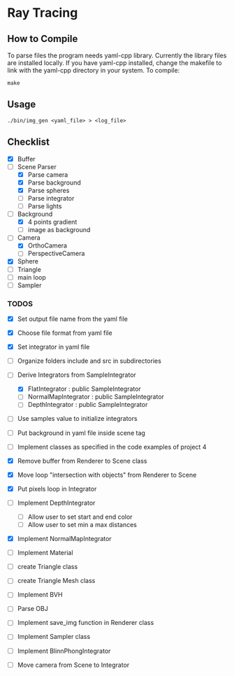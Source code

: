 # Ray Tracing

## How to Compile

To parse files the program needs yaml-cpp library. Currently the 
library files are installed locally. If you have yaml-cpp 
installed, change the makefile to link with the yaml-cpp directory 
in your system. To compile:

```
make
```

## Usage

```
./bin/img_gen <yaml_file> > <log_file>
```

## Checklist

- [x] Buffer
- [ ] Scene Parser 
  - [x] Parse camera
  - [x] Parse background
  - [x] Parse spheres
  - [ ] Parse integrator
  - [ ] Parse lights
- [ ] Background
  - [x] 4 points gradient
  - [ ] image as background
- [ ] Camera
  - [x] OrthoCamera
  - [ ] PerspectiveCamera
- [x] Sphere
- [ ] Triangle
- [ ] main loop
- [ ] Sampler

### TODOS

- [x] Set output file name from the yaml file
- [x] Choose file format from yaml file
- [x] Set integrator in yaml file
- [ ] Organize folders include and src in subdirectories
- [ ] Derive Integrators from SampleIntegrator
  - [x] FlatIntegrator : public SampleIntegrator
  - [ ] NormalMapIntegrator : public SampleIntegrator
  - [ ] DepthIntegrator : public SampleIntegrator
- [ ] Use samples value to initialize integrators
- [ ] Put background in yaml file inside scene tag
- [ ] Implement classes as specified in the code examples of 
project 4
- [x] Remove buffer from Renderer to Scene class
- [x] Move loop "intersection with objects" from Renderer to Scene
- [x] Put pixels loop in  Integrator
- [ ] Implement DepthIntegrator
  - [ ] Allow user to set start and end color
  - [ ] Allow user to set min a max distances
- [x] Implement NormalMapIntegrator
- [ ] Implement Material
- [ ] create Triangle class
- [ ] create Triangle Mesh class
- [ ] Implement BVH
- [ ] Parse OBJ
- [ ] Implement save_img function in Renderer class
- [ ] Implement Sampler class
- [ ] Implement BlinnPhongIntegrator
- [ ] Move camera from Scene to Integrator

